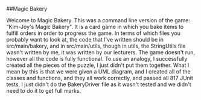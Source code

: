 ##Magic Bakery

Welcome to Magic Bakery. This was a command line version of the game: "Kim-Joy's Magic Bakery". It is a card game in which you bake items to fulfill orders in order to progress the game. In terms of which files you probably want to look at, the code that I've written should be in src/main/bakery, and in src/main/utils, though in utils, the StringUtils file wasn't written by me, it was written by our lecturers. The game doesn't run, however all the code is fully functional. To use an analogy, I successfully created all the pieces of the puzzle, I just didn't put them together. What I mean by this is that we were given a UML diagram, and I created all of the classes and functions, and they all work correctly, and passed all 817 JUnit tests, I just didn't do the BakeryDriver file as it wasn't tested and we didn't need to do it to get full marks.
